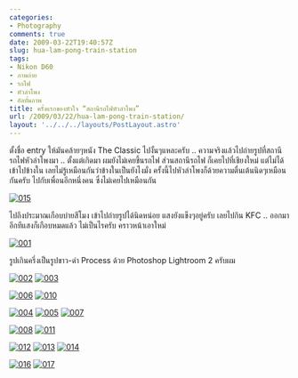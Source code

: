 ```yaml
---
categories:
- Photography
comments: true
date: 2009-03-22T19:40:57Z
slug: hua-lam-pong-train-station
tags:
- Nikon D60
- ภาพถ่าย
- รถไฟ
- หัวลำโพง
- อัลบั้มภาพ
title: ครั้งแรกของหัวใจ “สถานีรถไฟหัวลำโพง”
url: /2009/03/22/hua-lam-pong-train-station/
layout: '../../../layouts/PostLayout.astro'
---
```


ตั้งชื่อ entry ให้มันคล้ายๆหนัง The Classic ไปงั้นๆแหละครับ .. ความจริงแล้วไปถ่ายรูปที่สถานีรถไฟหัวลำโพงมา .. ตั้งแต่เกิดมา ผมยังไม่เคยขึ้นรถไฟ ส่วนสถานีรถไฟ ก็เคยไปที่เชียงใหม่ แต่ไม่ได้เข้าไปข้างใน เลยไม่รู้เหมือนกันว่าข้างในเป็นยังไงมั่ง ครั้งนี้ไปหัวลำโพงก็ด้วยความตื่นเต้นนิดๆเหมือนกันครับ ไปกับเพื่อนอีกหนึ่งคน ซึ่งไม่เคยไปเหมือนกัน

[![015](https://armno.in.th/wp-content/uploads/2009/03/015-thumb.jpg)](https://armno.in.th/wp-content/uploads/2009/03/015.jpg)

ไปถึงประมาณเกือบบ่ายสีโมง เข้าไปถ่ายรูปได้นิดหน่อย แสงยังแข็งๆอยู่ครับ เลยไปกิน KFC .. ออกมาอีกทีแสงก็เกือบหมดแล้ว ไม่เป็นไรครับ คราวหน้าเอาใหม่

[![001](https://armno.in.th/wp-content/uploads/2009/03/001-thumb.jpg)](https://armno.in.th/wp-content/uploads/2009/03/001.jpg)

รูปเกินครึ่งเป็นรูปขาว-ดำ Process ด้วย Photoshop Lightroom 2 ครับผม

[![002](https://armno.in.th/wp-content/uploads/2009/03/002-thumb.jpg)](https://armno.in.th/wp-content/uploads/2009/03/002.jpg) [![003](https://armno.in.th/wp-content/uploads/2009/03/003-thumb.jpg)](https://armno.in.th/wp-content/uploads/2009/03/003.jpg)

[![006](https://armno.in.th/wp-content/uploads/2009/03/006-thumb.jpg)](https://armno.in.th/wp-content/uploads/2009/03/006.jpg) [![010](https://armno.in.th/wp-content/uploads/2009/03/010-thumb.jpg)](https://armno.in.th/wp-content/uploads/2009/03/010.jpg)

[![004](https://armno.in.th/wp-content/uploads/2009/03/004-thumb.jpg)](https://armno.in.th/wp-content/uploads/2009/03/004.jpg) [![005](https://armno.in.th/wp-content/uploads/2009/03/005-thumb.jpg)](https://armno.in.th/wp-content/uploads/2009/03/005.jpg) [![007](https://armno.in.th/wp-content/uploads/2009/03/007-thumb.jpg)](https://armno.in.th/wp-content/uploads/2009/03/007.jpg)

[![008](https://armno.in.th/wp-content/uploads/2009/03/008-thumb.jpg)](https://armno.in.th/wp-content/uploads/2009/03/008.jpg) [![011](https://armno.in.th/wp-content/uploads/2009/03/011-thumb.jpg)](https://armno.in.th/wp-content/uploads/2009/03/011.jpg)

[![012](https://armno.in.th/wp-content/uploads/2009/03/012-thumb.jpg)](https://armno.in.th/wp-content/uploads/2009/03/012.jpg) [![013](https://armno.in.th/wp-content/uploads/2009/03/013-thumb.jpg)](https://armno.in.th/wp-content/uploads/2009/03/013.jpg) [![014](https://armno.in.th/wp-content/uploads/2009/03/014-thumb.jpg)](https://armno.in.th/wp-content/uploads/2009/03/014.jpg)

[![016](https://armno.in.th/wp-content/uploads/2009/03/016-thumb.jpg)](https://armno.in.th/wp-content/uploads/2009/03/016.jpg) [![017](https://armno.in.th/wp-content/uploads/2009/03/017-thumb.jpg)](https://armno.in.th/wp-content/uploads/2009/03/017.jpg)
